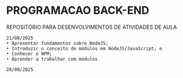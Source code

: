 # PROGRAMACAO BACK-END
REPOSITÓRIO PARA DESENVOLVIMENTOS DE ATIVIDADES DE AULA

    21/08/2025
    • Apresentar fundamentos sobre NodeJS;
    • Introduzir o conceito de módulos em NodeJS/JavaScript; e
    • Conhecer o NPM;
    • Aprender a trabalhar com módulos

    28/08/2025

    

    
